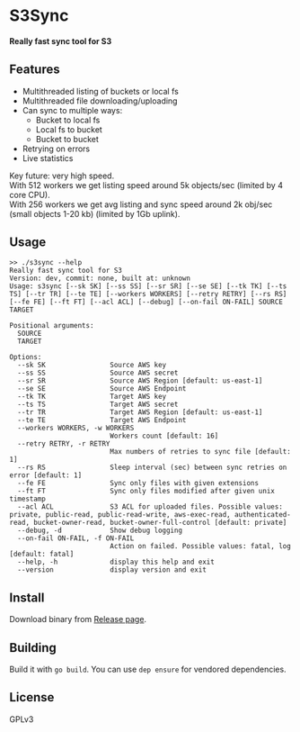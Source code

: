 # S3Sync
#### Really fast sync tool for S3

## Features
* Multithreaded listing of buckets or local fs
* Multithreaded file downloading/uploading
* Can sync to multiple ways:
    * Bucket to local fs
    * Local fs to bucket
    * Bucket to bucket
* Retrying on errors
* Live statistics

Key future: very high speed.  
With 512 workers we get listing speed around 5k objects/sec (limited by 4 core CPU).  
With 256 workers we get avg listing and sync speed around 2k obj/sec (small objects 1-20 kb) (limited by 1Gb uplink).  

## Usage
```
>> ./s3sync --help
Really fast sync tool for S3
Version: dev, commit: none, built at: unknown
Usage: s3sync [--sk SK] [--ss SS] [--sr SR] [--se SE] [--tk TK] [--ts TS] [--tr TR] [--te TE] [--workers WORKERS] [--retry RETRY] [--rs RS] [--fe FE] [--ft FT] [--acl ACL] [--debug] [--on-fail ON-FAIL] SOURCE TARGET

Positional arguments:
  SOURCE
  TARGET

Options:
  --sk SK                Source AWS key
  --ss SS                Source AWS secret
  --sr SR                Source AWS Region [default: us-east-1]
  --se SE                Source AWS Endpoint
  --tk TK                Target AWS key
  --ts TS                Target AWS secret
  --tr TR                Target AWS Region [default: us-east-1]
  --te TE                Target AWS Endpoint
  --workers WORKERS, -w WORKERS
                         Workers count [default: 16]
  --retry RETRY, -r RETRY
                         Max numbers of retries to sync file [default: 1]
  --rs RS                Sleep interval (sec) between sync retries on error [default: 1]
  --fe FE                Sync only files with given extensions
  --ft FT                Sync only files modified after given unix timestamp
  --acl ACL              S3 ACL for uploaded files. Possible values: private, public-read, public-read-write, aws-exec-read, authenticated-read, bucket-owner-read, bucket-owner-full-control [default: private]
  --debug, -d            Show debug logging
  --on-fail ON-FAIL, -f ON-FAIL
                         Action on failed. Possible values: fatal, log [default: fatal]
  --help, -h             display this help and exit
  --version              display version and exit
```

## Install
Download binary from [Release page](https://github.com/larrabee/s3sync/releases).  

## Building
Build it with `go build`.
You can use `dep ensure` for vendored dependencies.

## License
GPLv3
